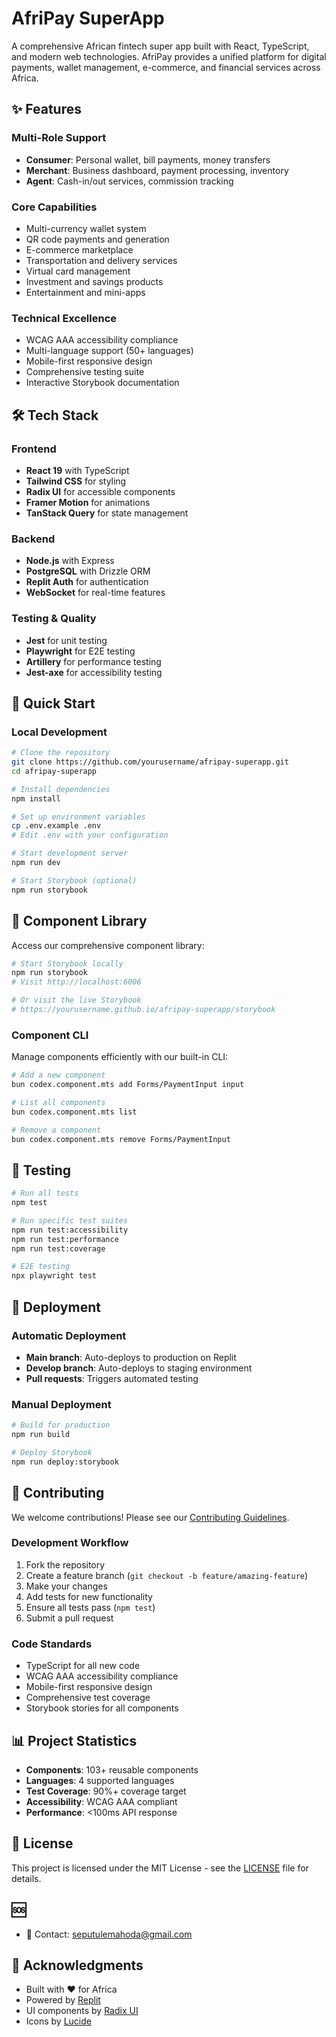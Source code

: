 
# AfriPay SuperApp

A comprehensive African fintech super app built with React, TypeScript, and modern web technologies. AfriPay provides a unified platform for digital payments, wallet management, e-commerce, and financial services across Africa.

## ✨ Features

### Multi-Role Support
- **Consumer**: Personal wallet, bill payments, money transfers
- **Merchant**: Business dashboard, payment processing, inventory
- **Agent**: Cash-in/out services, commission tracking

### Core Capabilities
- Multi-currency wallet system
- QR code payments and generation
- E-commerce marketplace
- Transportation and delivery services
- Virtual card management
- Investment and savings products
- Entertainment and mini-apps

### Technical Excellence
- WCAG AAA accessibility compliance
- Multi-language support (50+ languages)
- Mobile-first responsive design
- Comprehensive testing suite
- Interactive Storybook documentation

## 🛠️ Tech Stack

### Frontend
- **React 19** with TypeScript
- **Tailwind CSS** for styling
- **Radix UI** for accessible components
- **Framer Motion** for animations
- **TanStack Query** for state management

### Backend
- **Node.js** with Express
- **PostgreSQL** with Drizzle ORM
- **Replit Auth** for authentication
- **WebSocket** for real-time features

### Testing & Quality
- **Jest** for unit testing
- **Playwright** for E2E testing
- **Artillery** for performance testing
- **Jest-axe** for accessibility testing

## 🚀 Quick Start

### Local Development

```bash
# Clone the repository
git clone https://github.com/yourusername/afripay-superapp.git
cd afripay-superapp

# Install dependencies
npm install

# Set up environment variables
cp .env.example .env
# Edit .env with your configuration

# Start development server
npm run dev

# Start Storybook (optional)
npm run storybook
```

## 📱 Component Library

Access our comprehensive component library:

```bash
# Start Storybook locally
npm run storybook
# Visit http://localhost:6006

# Or visit the live Storybook
# https://yourusername.github.io/afripay-superapp/storybook
```

### Component CLI

Manage components efficiently with our built-in CLI:

```bash
# Add a new component
bun codex.component.mts add Forms/PaymentInput input

# List all components
bun codex.component.mts list

# Remove a component
bun codex.component.mts remove Forms/PaymentInput
```

## 🧪 Testing

```bash
# Run all tests
npm test

# Run specific test suites
npm run test:accessibility
npm run test:performance
npm run test:coverage

# E2E testing
npx playwright test
```

## 🚀 Deployment

### Automatic Deployment
- **Main branch**: Auto-deploys to production on Replit
- **Develop branch**: Auto-deploys to staging environment
- **Pull requests**: Triggers automated testing

### Manual Deployment
```bash
# Build for production
npm run build

# Deploy Storybook
npm run deploy:storybook
```

## 🤝 Contributing

We welcome contributions! Please see our [Contributing Guidelines](CONTRIBUTING.md).

### Development Workflow
1. Fork the repository
2. Create a feature branch (`git checkout -b feature/amazing-feature`)
3. Make your changes
4. Add tests for new functionality
5. Ensure all tests pass (`npm test`)
6. Submit a pull request

### Code Standards
- TypeScript for all new code
- WCAG AAA accessibility compliance
- Mobile-first responsive design
- Comprehensive test coverage
- Storybook stories for all components

## 📊 Project Statistics

- **Components**: 103+ reusable components
- **Languages**: 4 supported languages
- **Test Coverage**: 90%+ coverage target
- **Accessibility**: WCAG AAA compliant
- **Performance**: <100ms API response

## 📄 License

This project is licensed under the MIT License - see the [LICENSE](LICENSE) file for details.

## 🆘

- 📧 Contact: seputulemahoda@gmail.com

## 🙏 Acknowledgments

- Built with ❤️ for Africa
- Powered by [Replit](https://replit.com)
- UI components by [Radix UI](https://radix-ui.com)
- Icons by [Lucide](https://lucide.dev)
